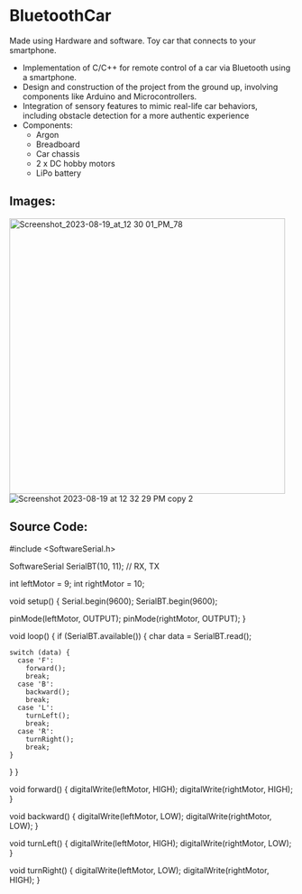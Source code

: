 # BluetoothCar
Made using Hardware and software. Toy car that connects to your smartphone.
- Implementation of C/C++ for remote control of a car via Bluetooth using a smartphone.
- Design and construction of the project from the ground up, involving components like Arduino and Microcontrollers.
- Integration of sensory features to mimic real-life car behaviors, including obstacle detection for a more authentic experience
- Components:
  - Argon
  - Breadboard
  - Car chassis
  - 2 x DC hobby motors
  - LiPo battery

## Images: 
<img width="489" alt="Screenshot_2023-08-19_at_12 30 01_PM_78" src="https://github.com/1r0nn/BluetoothCar/assets/112038371/5816ed77-2354-493e-817c-4d8b26de05a9">     ![Screenshot 2023-08-19 at 12 32 29 PM copy 2](https://github.com/1r0nn/BluetoothCar/assets/112038371/8851d403-8499-48fe-8545-746a5701c433)

## Source Code:

#include <SoftwareSerial.h>

SoftwareSerial SerialBT(10, 11); // RX, TX

int leftMotor = 9;
int rightMotor = 10;

void setup() {
  Serial.begin(9600);
  SerialBT.begin(9600);

  pinMode(leftMotor, OUTPUT);
  pinMode(rightMotor, OUTPUT);
}

void loop() {
  if (SerialBT.available()) {
    char data = SerialBT.read();

    switch (data) {
      case 'F':
        forward();
        break;
      case 'B':
        backward();
        break;
      case 'L':
        turnLeft();
        break;
      case 'R':
        turnRight();
        break;
    }
  }
}

void forward() {
  digitalWrite(leftMotor, HIGH);
  digitalWrite(rightMotor, HIGH);
}

void backward() {
  digitalWrite(leftMotor, LOW);
  digitalWrite(rightMotor, LOW);
}

void turnLeft() {
  digitalWrite(leftMotor, HIGH);
  digitalWrite(rightMotor, LOW);
}

void turnRight() {
  digitalWrite(leftMotor, LOW);
  digitalWrite(rightMotor, HIGH);
}

